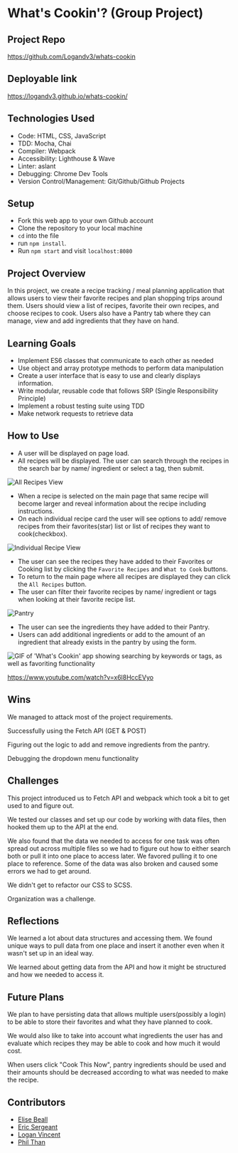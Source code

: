 # What's Cookin'? (Group Project)



## Project Repo
https://github.com/Logandv3/whats-cookin


## Deployable link
https://logandv3.github.io/whats-cookin/


## Technologies Used
* Code: HTML, CSS, JavaScript
* TDD: Mocha, Chai
* Compiler: Webpack
* Accessibility: Lighthouse & Wave
* Linter: aslant
* Debugging: Chrome Dev Tools
* Version Control/Management: Git/Github/Github Projects


## Setup
- Fork this web app to your own Github account
- Clone the repository to your local machine
- `cd` into the file
- run `npm install`.
- Run `npm start` and visit `localhost:8080`


## Project Overview
In this project, we create a recipe tracking / meal planning application that allows users to view their favorite recipes and plan shopping trips around them.  Users should view a list of recipes, favorite their own recipes, and choose recipes to cook.  Users also have a Pantry tab where they can manage, view and add ingredients that they have on hand.


## Learning Goals
* Implement ES6 classes that communicate to each other as needed
* Use object and array prototype methods to perform data manipulation
* Create a user interface that is easy to use and clearly displays information.
* Write modular, reusable code that follows SRP (Single Responsibility Principle)
* Implement a robust testing suite using TDD
* Make network requests to retrieve data


## How to Use

- A user will be displayed on page load. 
- All recipes will be displayed.  The user can search through the recipes in the search bar by name/ ingredient or select a tag, then submit.

 
![All Recipes View](https://user-images.githubusercontent.com/81990507/134216738-4b21280d-5410-4f74-b2e5-97aaa2843bba.png)

- When a recipe is selected on the main page that same recipe will become larger and reveal information about the recipe including instructions.  
- On each individual recipe card the user will see options to add/ remove recipes from their favorites(star) list or list of recipes they want to cook(checkbox).

 
![Individual Recipe View](https://user-images.githubusercontent.com/81990507/134216799-507ed57f-ef7d-4256-9f64-dd221ce3f829.png)

- The user can see the recipes they have added to their Favorites or Cooking list by clicking the `Favorite Recipes` and `What to Cook` buttons.  
- To return to the main page where all recipes are displayed they can click the `All Recipes` button.  
- The user can filter their favorite recipes by name/ ingredient or tags when looking at their favorite recipe list.

![Pantry](https://user-images.githubusercontent.com/82873669/134089889-d762246c-bc56-465f-a26d-f8d0279d7525.png)
- The user can see the ingredients they have added to their Pantry.  
- Users can add additional ingredients or add to the amount of an ingredient that already exists in the pantry by using the form.

![GIF of 'What's Cookin' app showing searching by keywords or tags, as well as favoriting functionality](https://user-images.githubusercontent.com/724355/132463113-1fa1002d-67a2-43c7-8805-8d4865e0bb7f.gif)

https://www.youtube.com/watch?v=x6l8HccEVyo


## Wins
We managed to attack most of the project requirements.

Successfully using the Fetch API (GET & POST)

Figuring out the logic to add and remove ingredients from the pantry.

Debugging the dropdown menu functionality


## Challenges
This project introduced us to Fetch API and webpack which took a bit to get used to and figure out.  

We tested our classes and set up our code by working with data files, then hooked them up to the API at the end.  

We also found that the data we needed to access for one task was often spread out across multiple files so we had to figure out how to either search both or pull it into one place to access later.  We favored pulling it to one place to reference.  Some of the data was also broken and caused some errors we had to get around.

We didn't get to refactor our CSS to SCSS.

Organization was a challenge.


## Reflections
We learned a lot about data structures and accessing them.  We found unique ways to pull data from one place and insert it another even when it wasn't set up in an ideal way.  

We learned about getting data from the API and how it might be structured and how we needed to access it.


## Future Plans
We plan to have persisting data that allows multiple users(possibly a login) to be able to store their favorites and what they have planned to cook.  

We would also like to take into account what ingredients the user has and evaluate which recipes they may be able to cook and how much it would cost.

When users click "Cook This Now", pantry ingredients should be used and their amounts should be decreased according to what was needed to make the recipe.



## Contributors
- [Elise Beall](https://github.com/elisebeall)
- [Eric Sergeant](https://github.com/EricSergeant)
- [Logan Vincent](https://github.com/Logandv3)
- [Phil Than](https://github.com/pthan1)
